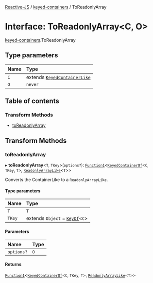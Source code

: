 [Reactive-JS](../README.md) / [keyed-containers](../modules/keyed_containers.md) / ToReadonlyArray

# Interface: ToReadonlyArray<C, O\>

[keyed-containers](../modules/keyed_containers.md).ToReadonlyArray

## Type parameters

| Name | Type |
| :------ | :------ |
| `C` | extends [`KeyedContainerLike`](keyed_containers.KeyedContainerLike.md) |
| `O` | `never` |

## Table of contents

### Transform Methods

- [toReadonlyArray](keyed_containers.ToReadonlyArray.md#toreadonlyarray)

## Transform Methods

### toReadonlyArray

▸ **toReadonlyArray**<`T`, `TKey`\>(`options?`): [`Function1`](../modules/functions.md#function1)<[`KeyedContainerOf`](../modules/keyed_containers.md#keyedcontainerof)<`C`, `TKey`, `T`\>, [`ReadonlyArrayLike`](keyed_containers.ReadonlyArrayLike.md)<`T`\>\>

Converts the ContainerLike to a `ReadonlyArrayLike`.

#### Type parameters

| Name | Type |
| :------ | :------ |
| `T` | `T` |
| `TKey` | extends `Object` = [`KeyOf`](../modules/keyed_containers.md#keyof)<`C`\> |

#### Parameters

| Name | Type |
| :------ | :------ |
| `options?` | `O` |

#### Returns

[`Function1`](../modules/functions.md#function1)<[`KeyedContainerOf`](../modules/keyed_containers.md#keyedcontainerof)<`C`, `TKey`, `T`\>, [`ReadonlyArrayLike`](keyed_containers.ReadonlyArrayLike.md)<`T`\>\>
